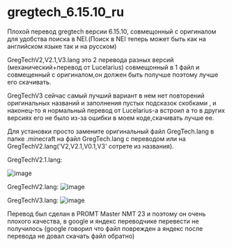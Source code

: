 # gregtech_6.15.10_ru
Плохой перевод gregtech версии 6.15.10, совмещонный с оригиналом для удобства поиска в NEI.(Поиск в NEI теперь может быть как на английском языке так и на русском)

GregTechV2,V2.1,V3.lang это 2 перевода разных версий (механический+перевод от Lucelarius) совмещонный в 1 файл и совмещенный с оригиналом,он должен быть получше поэтому лучше его скачивать.

GregTechV3 сейчас самый лучший вариант в нем нет повторений оригинальных названий и заполнения пустых подсказок скобками , и наконец-то я нормальный перевод от Lucelarius-a встроил а то в других версиях его не было из-за ошибки в моем коде,скачивать лучше ее.

Для установки просто замените оригинальный файл GregTech.lang в папке .minecraft на файл GregTech.lang с переводом или на GregTechV2.lang('V2,V2.1,V0.1,V3' сотрете из названия).

GregTechV2.1.lang:

![image](https://user-images.githubusercontent.com/123076850/213664652-68ed4cfa-40b7-43fe-8c75-df8ca5e9c820.png)


GregTechV2.lang:
![image](https://user-images.githubusercontent.com/123076850/213554880-7b7a6fb8-43f0-4fb6-ae40-aaac3cbc9f21.png)


GregTechV3.lang:
![image](https://user-images.githubusercontent.com/123076850/219476593-3b805fca-cf52-4ef5-ad1c-1ab5c213ed3f.png)

Перевод был сделан в PROMT Master NMT 23 и поэтому он очень плохого качества, в google и яндекс переводчике перевести не получилось (google говорил что файл поврежден а яндекс после перевода не довал скачать файл обратно)
